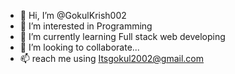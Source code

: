 - 👋 Hi, I’m @GokulKrish002
- 👀 I’m interested in Programming
- 🌱 I’m currently learning Full stack web developing
- 💞️ I’m looking to collaborate...
- 📫 reach me using Itsgokul2002@gmail.com

<!---
GokulKrish002/GokulKrish002 is a ✨ special ✨ repository because its `README.md` (this file) appears on your GitHub profile.
You can click the Preview link to take a look at your changes.
--->
